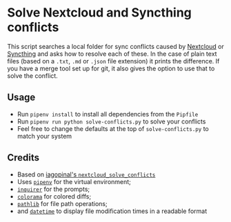 # Solve Nextcloud and Syncthing conflicts

This script searches a local folder for sync conflicts caused by [Nextcloud](https://nextcloud.com/) or [Syncthing](https://syncthing.net/) and asks how to resolve each of these. In the case of plain text files (based on a `.txt`, `.md` or `.json` file extension) it prints the difference. If you have a merge tool set up for git, it also gives the option to use that to solve the conflict.

## Usage

- Run `pipenv install` to install all dependencies from the `Pipfile`
- Run `pipenv run python solve-conflicts.py` to solve your conflicts
- Feel free to change the defaults at the top of `solve-conflicts.py` to match your system

## Credits

- Based on [iagopinal's `nextcloud_solve_conflicts`](https://github.com/iagopinal/nextcloud_solve_conflicts)
- Uses [`pipenv`](https://github.com/pypa/pipenv#readme) for the virtual environment;
- [`inquirer`](https://python-inquirer.readthedocs.io/en/latest/) for the prompts;
- [`colorama`](https://github.com/tartley/colorama) for colored diffs;
- [`pathlib`](https://docs.python.org/3/library/pathlib.html) for file path operations;
- and [`datetime`](https://docs.python.org/3/library/datetime.html) to display file modification times in a readable format

